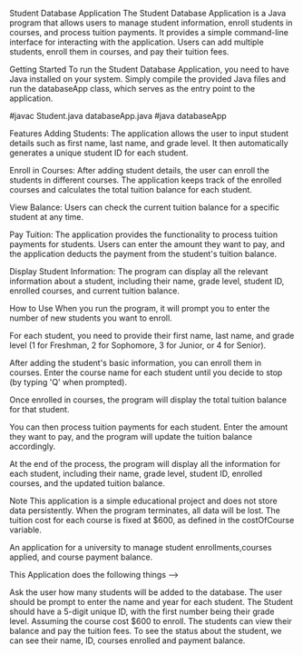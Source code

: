 Student Database Application
The Student Database Application is a Java program that allows users to manage student information, enroll students in courses, and process tuition payments. It provides a simple command-line interface for interacting with the application. Users can add multiple students, enroll them in courses, and pay their tuition fees.

Getting Started
To run the Student Database Application, you need to have Java installed on your system. Simply compile the provided Java files and run the databaseApp class, which serves as the entry point to the application.



#javac Student.java databaseApp.java
#java databaseApp


Features
Adding Students: The application allows the user to input student details such as first name, last name, and grade level. It then automatically generates a unique student ID for each student.

Enroll in Courses: After adding student details, the user can enroll the students in different courses. The application keeps track of the enrolled courses and calculates the total tuition balance for each student.

View Balance: Users can check the current tuition balance for a specific student at any time.

Pay Tuition: The application provides the functionality to process tuition payments for students. Users can enter the amount they want to pay, and the application deducts the payment from the student's tuition balance.

Display Student Information: The program can display all the relevant information about a student, including their name, grade level, student ID, enrolled courses, and current tuition balance.

How to Use
When you run the program, it will prompt you to enter the number of new students you want to enroll.

For each student, you need to provide their first name, last name, and grade level (1 for Freshman, 2 for Sophomore, 3 for Junior, or 4 for Senior).

After adding the student's basic information, you can enroll them in courses. Enter the course name for each student until you decide to stop (by typing 'Q' when prompted).

Once enrolled in courses, the program will display the total tuition balance for that student.

You can then process tuition payments for each student. Enter the amount they want to pay, and the program will update the tuition balance accordingly.

At the end of the process, the program will display all the information for each student, including their name, grade level, student ID, enrolled courses, and the updated tuition balance.

Note
This application is a simple educational project and does not store data persistently. When the program terminates, all data will be lost.
The tuition cost for each course is fixed at $600, as defined in the costOfCourse variable.




An application for a university to manage student enrollments,courses applied, and course payment balance.

This Application does the following things -->

Ask the user how many students will be added to the database.
The user should be prompt to enter the name and year for each student.
The Student should have a 5-digit unique ID, with the first number being their grade level.
Assuming the course cost $600 to enroll.
The students can view their balance and pay the tuition fees.
To see the status about the student, we can see their name, ID, courses enrolled and payment balance.
